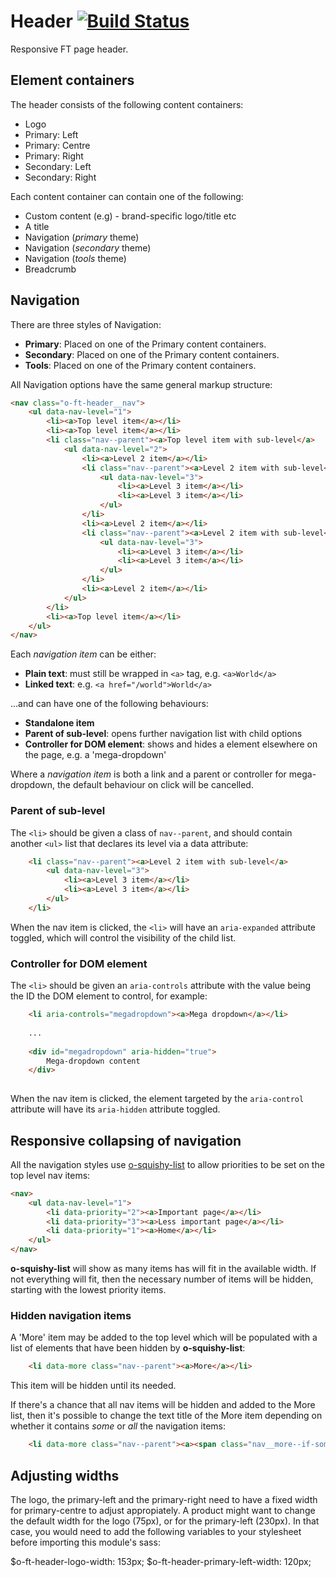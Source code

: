# Header [![Build Status](https://travis-ci.org/Financial-Times/o-ft-header.png?branch=version2)](https://travis-ci.org/Financial-Times/o-ft-header)

Responsive FT page header.

## Element containers

The header consists of the following content containers:

* Logo
* Primary: Left
* Primary: Centre
* Primary: Right
* Secondary: Left
* Secondary: Right

Each content container can contain one of the following:

* Custom content (e.g) - brand-specific logo/title etc
* A title
* Navigation (_primary_ theme)
* Navigation (_secondary_ theme)
* Navigation (_tools_ theme)
* Breadcrumb

## Navigation

There are three styles of Navigation:

* __Primary__: Placed on one of the Primary content containers.
* __Secondary__: Placed on one of the Primary content containers.
* __Tools__: Placed on one of the Primary content containers.

All Navigation options have the same general markup structure:

```html
<nav class="o-ft-header__nav">
    <ul data-nav-level="1">
        <li><a>Top level item</a></li>
        <li><a>Top level item</a></li>
        <li class="nav--parent"><a>Top level item with sub-level</a>
            <ul data-nav-level="2">
                <li><a>Level 2 item</a></li>
                <li class="nav--parent"><a>Level 2 item with sub-level</a>
                    <ul data-nav-level="3">
                        <li><a>Level 3 item</a></li>
                        <li><a>Level 3 item</a></li>
                    </ul>
                </li>
                <li><a>Level 2 item</a></li>
                <li class="nav--parent"><a>Level 2 item with sub-level</a>
                    <ul data-nav-level="3">
                        <li><a>Level 3 item</a></li>
                        <li><a>Level 3 item</a></li>
                    </ul>
                </li>
                <li><a>Level 2 item</a></li>
            </ul>
        </li>
        <li><a>Top level item</a></li>
    </ul>
</nav>
```

Each _navigation item_ can be either:

* __Plain text__: must still be wrapped in `<a>` tag, e.g. `<a>World</a>`
* __Linked text__: e.g. `<a href="/world">World</a>`

...and can have one of the following behaviours:

* __Standalone item__
* __Parent of sub-level__: opens further navigation list with child options
* __Controller for DOM element__: shows and hides a element elsewhere on the page, e.g. a 'mega-dropdown'

Where a _navigation item_ is both a link and a parent or controller for mega-dropdown, the default behaviour on click will be cancelled.

### Parent of sub-level

The `<li>` should be given a class of `nav--parent`, and should contain another `<ul>` list that declares its level via a data attribute:

```html
    <li class="nav--parent"><a>Level 2 item with sub-level</a>
        <ul data-nav-level="3">
            <li><a>Level 3 item</a></li>
            <li><a>Level 3 item</a></li>
        </ul>
    </li>
```

When the nav item is clicked, the `<li>` will have an `aria-expanded` attribute toggled, which will control the visibility of the child list.

### Controller for DOM element

The `<li>` should be given an `aria-controls` attribute with the value being the ID the DOM element to control, for example:

```html
    <li aria-controls="megadropdown"><a>Mega dropdown</a></li>
    
    ...
    
    <div id="megadropdown" aria-hidden="true">
        Mega-dropdown content
    </div>
    
```

When the nav item is clicked, the element targeted by the `aria-control` attribute will have its `aria-hidden` attribute toggled.

## Responsive collapsing of navigation

All the navigation styles use [o-squishy-list](https://github.com/Financial-Times/o-squishy-list) to allow priorities to be set on the top level nav items:

```html
<nav>
    <ul data-nav-level="1">
        <li data-priority="2"><a>Important page</a></li>
        <li data-priority="3"><a>Less important page</a></li>
        <li data-priority="1"><a>Home</a></li>
    </ul>
</nav>
```

__o-squishy-list__ will show as many items has will fit in the available width. If not everything will fit, then the necessary number of items will be hidden, starting with the lowest priority items.

### Hidden navigation items

A 'More' item may be added to the top level which will be populated with a list of elements that have been hidden by __o-squishy-list__:

```html
    <li data-more class="nav--parent"><a>More</a></li>
```

This item will be hidden until its needed.

If there's a chance that all nav items will be hidden and added to the More list, then it's possible to change the text title of the More item depending on whether it contains _some_ or _all_ the navigation items:

```html
    <li data-more class="nav--parent"><a><span class="nav__more--if-some">More</span><span class="nav__more--if-all">Menu</span></a></li>
```

## Adjusting widths

The logo, the primary-left and the primary-right need to have a fixed width for primary-centre to adjust appropiately. A product might want to change the default width for the logo (75px), or for the primary-left (230px). In that case, you would need to add the following variables to your stylesheet before importing this module's sass:

$o-ft-header-logo-width: 153px;
$o-ft-header-primary-left-width: 120px;